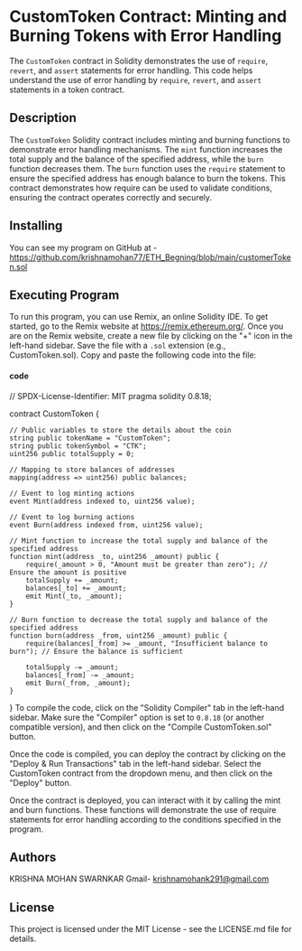 # CustomToken Contract: Minting and Burning Tokens with Error Handling
The `CustomToken` contract in Solidity demonstrates the use of `require`, `revert`, and `assert` statements for error handling. This code helps understand the use of error handling by `require`, `revert`, and `assert` statements in a token contract.

## Description
The `CustomToken` Solidity contract includes minting and burning functions to demonstrate error handling mechanisms. The `mint` function increases the total supply and the balance of the specified address, while the `burn` function decreases them. The `burn` function uses the `require` statement to ensure the specified address has enough balance to burn the tokens. This contract demonstrates how require can be used to validate conditions, ensuring the contract operates correctly and securely.

## Installing
You can see my program on GitHub at - https://github.com/krishnamohan77/ETH_Begning/blob/main/customerToken.sol

## Executing Program
To run this program, you can use Remix, an online Solidity IDE. To get started, go to the Remix website at https://remix.ethereum.org/. Once you are on the Remix website, create a new file by clicking on the "+" icon in the left-hand sidebar. Save the file with a `.sol` extension (e.g., CustomToken.sol). Copy and paste the following code into the file:

#### code
// SPDX-License-Identifier: MIT
pragma solidity 0.8.18;

contract CustomToken {

    // Public variables to store the details about the coin
    string public tokenName = "CustomToken";
    string public tokenSymbol = "CTK";
    uint256 public totalSupply = 0;

    // Mapping to store balances of addresses
    mapping(address => uint256) public balances;

    // Event to log minting actions
    event Mint(address indexed to, uint256 value);

    // Event to log burning actions
    event Burn(address indexed from, uint256 value);

    // Mint function to increase the total supply and balance of the specified address
    function mint(address _to, uint256 _amount) public {
        require(_amount > 0, "Amount must be greater than zero"); // Ensure the amount is positive
        totalSupply += _amount;
        balances[_to] += _amount;
        emit Mint(_to, _amount);
    }

    // Burn function to decrease the total supply and balance of the specified address
    function burn(address _from, uint256 _amount) public {
        require(balances[_from] >= _amount, "Insufficient balance to burn"); // Ensure the balance is sufficient

        totalSupply -= _amount;
        balances[_from] -= _amount;
        emit Burn(_from, _amount);
    }
}
To compile the code, click on the "Solidity Compiler" tab in the left-hand sidebar. Make sure the "Compiler" option is set to `0.8.18` (or another compatible version), and then click on the "Compile CustomToken.sol" button.

Once the code is compiled, you can deploy the contract by clicking on the "Deploy & Run Transactions" tab in the left-hand sidebar. Select the CustomToken contract from the dropdown menu, and then click on the "Deploy" button.

Once the contract is deployed, you can interact with it by calling the mint and burn functions. These functions will demonstrate the use of require statements for error handling according to the conditions specified in the program.

## Authors
KRISHNA MOHAN SWARNKAR
Gmail- krishnamohank291@gmail.com

## License
This project is licensed under the MIT License - see the LICENSE.md file for details.

